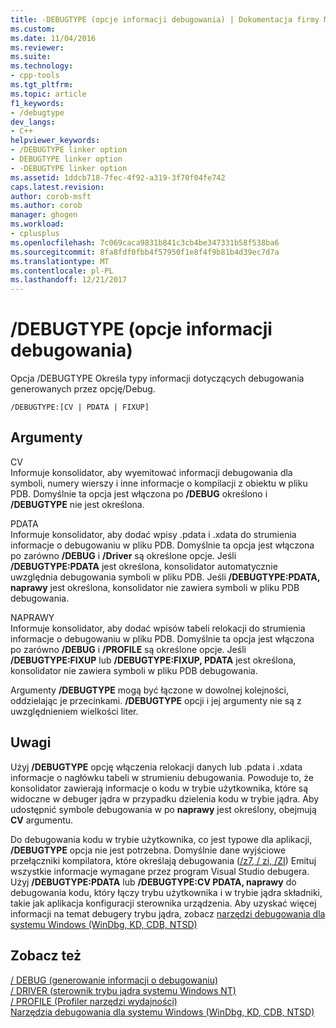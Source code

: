 ```yaml
---
title: -DEBUGTYPE (opcje informacji debugowania) | Dokumentacja firmy Microsoft
ms.custom: 
ms.date: 11/04/2016
ms.reviewer: 
ms.suite: 
ms.technology:
- cpp-tools
ms.tgt_pltfrm: 
ms.topic: article
f1_keywords:
- /debugtype
dev_langs:
- C++
helpviewer_keywords:
- /DEBUGTYPE linker option
- DEBUGTYPE linker option
- -DEBUGTYPE linker option
ms.assetid: 1ddcb718-7fec-4f92-a319-3f70f04fe742
caps.latest.revision: 
author: corob-msft
ms.author: corob
manager: ghogen
ms.workload:
- cplusplus
ms.openlocfilehash: 7c069caca9831b841c3cb4be347331b58f538ba6
ms.sourcegitcommit: 8fa8fdf0fbb4f57950f1e8f4f9b81b4d39ec7d7a
ms.translationtype: MT
ms.contentlocale: pl-PL
ms.lasthandoff: 12/21/2017
---
```

# <a name="debugtype-debug-info-options"></a>/DEBUGTYPE (opcje informacji debugowania)
Opcja /DEBUGTYPE Określa typy informacji dotyczących debugowania generowanych przez opcję/Debug.  
  
```  
/DEBUGTYPE:[CV | PDATA | FIXUP]  
```  
  
## <a name="arguments"></a>Argumenty  
 CV  
 Informuje konsolidator, aby wyemitować informacji debugowania dla symboli, numery wierszy i inne informacje o kompilacji z obiektu w pliku PDB. Domyślnie ta opcja jest włączona po **/DEBUG** określono i **/DEBUGTYPE** nie jest określona.  
  
 PDATA  
 Informuje konsolidator, aby dodać wpisy .pdata i .xdata do strumienia informacje o debugowaniu w pliku PDB. Domyślnie ta opcja jest włączona po zarówno **/DEBUG** i **/Driver** są określone opcje. Jeśli **/DEBUGTYPE:PDATA** jest określona, konsolidator automatycznie uwzględnia debugowania symboli w pliku PDB. Jeśli **/DEBUGTYPE:PDATA, naprawy** jest określona, konsolidator nie zawiera symboli w pliku PDB debugowania.  
  
 NAPRAWY  
 Informuje konsolidator, aby dodać wpisów tabeli relokacji do strumienia informacje o debugowaniu w pliku PDB. Domyślnie ta opcja jest włączona po zarówno **/DEBUG** i **/PROFILE** są określone opcje. Jeśli **/DEBUGTYPE:FIXUP** lub **/DEBUGTYPE:FIXUP, PDATA** jest określona, konsolidator nie zawiera symboli w pliku PDB debugowania.  
  
 Argumenty **/DEBUGTYPE** mogą być łączone w dowolnej kolejności, oddzielając je przecinkami. **/DEBUGTYPE** opcji i jej argumenty nie są z uwzględnieniem wielkości liter.  
  
## <a name="remarks"></a>Uwagi  
 Użyj **/DEBUGTYPE** opcję włączenia relokacji danych lub .pdata i .xdata informacje o nagłówku tabeli w strumieniu debugowania. Powoduje to, że konsolidator zawierają informacje o kodu w trybie użytkownika, które są widoczne w debuger jądra w przypadku dzielenia kodu w trybie jądra. Aby udostępnić symbole debugowania w po **naprawy** jest określony, obejmują **CV** argumentu.  
  
 Do debugowania kodu w trybie użytkownika, co jest typowe dla aplikacji, **/DEBUGTYPE** opcja nie jest potrzebna. Domyślnie dane wyjściowe przełączniki kompilatora, które określają debugowania ([/z7, / zi, /ZI](../../build/reference/z7-zi-zi-debug-information-format.md)) Emituj wszystkie informacje wymagane przez program Visual Studio debugera. Użyj **/DEBUGTYPE:PDATA** lub **/DEBUGTYPE:CV PDATA, naprawy** do debugowania kodu, który łączy trybu użytkownika i w trybie jądra składniki, takie jak aplikacja konfiguracji sterownika urządzenia. Aby uzyskać więcej informacji na temat debugery trybu jądra, zobacz [narzędzi debugowania dla systemu Windows (WinDbg, KD, CDB, NTSD)](http://go.microsoft.com/fwlink/p?LinkID=285651)  
  
## <a name="see-also"></a>Zobacz też  
 [/ DEBUG (generowanie informacji o debugowaniu)](../../build/reference/debug-generate-debug-info.md)   
 [/ DRIVER (sterownik trybu jądra systemu Windows NT)](../../build/reference/driver-windows-nt-kernel-mode-driver.md)   
 [/ PROFILE (Profiler narzędzi wydajności)](../../build/reference/profile-performance-tools-profiler.md)   
 [Narzędzia debugowania dla systemu Windows (WinDbg, KD, CDB, NTSD)](http://go.microsoft.com/fwlink/p?LinkID=285651)